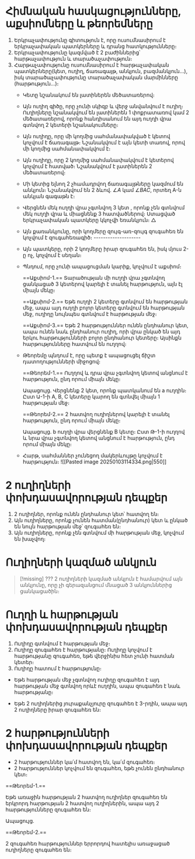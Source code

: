 
# Հիմնական հասկացությունները, աքսիոմները և թեորեմները

1) Երկրաչափությունը գիտություն է, որը ուսումնասիրում է երկրաչափական պատկերները և դրանց հատկությունները։ 
2) Երկրաչափությունը կազմված է 2 բաժիններից՝ հարթաչափություն և տարածաչափություն։
3) Հարթաչափությունը ուսումնասիրում է հարթաչափական պատկերները(կետ, ուղիղ, ճառագայթ, անկյուն, բազմանկյուն․․․), իսկ տարածաչափությունը տարածաչափական մարմինները (հարթություն․․․)։
   - Կետը նշանակում են լատիներեն մեծատառերով։
   - Այն ուղիղ գիծը, որը չունի սկիզբ և վերջ անվանվում է ուղիղ։ Ուղիղները նշանակվում են լատիներեն 1 փոքրատառով կամ 2 մեծատառերով, որոնք հանդիսանում են այդ ուղղի վրա գտնվող 2 կետերի նշանակումները։
   - Այն ուղիղը, որը մի կողմից սահմանափակված է կետով կոչվում է ճառագայթ։ Նշանակվում է այն կետի տառով, որով մի կողմից սահմանափակվում է։ 
   - Այն ուղիղը, որը 2 կողմից սահմանափակվում է կետերով  կոչվում է հատված։ Նշանակվում է լատիներեն 2 մեծատառերով։
   - Մի կետից ելնող 2 չհամադրվող ճառագայթները կազմում են անկյուն։ Նշանակվում են 2 ձևով․ $\angle A$ կամ $\angle BAC$, որտեղ A-ն անկյան գագաթն է։
   - Վերցնեն մեկ ուղղի վրա չգտնվող 3 կետ , որոնք չեն գտնվում մեկ ուղղի վրա և միացնենք 3 հատվածներով։ Ստացված երկրաչափական պատկերը կկոչվի եռանկյուն։ $\triangle$
   - Այն քառանկյունը, որի կողմերը զույգ-առ-զույգ զուգահեռ են կոչվում է զուգահեռագիծ։ --------------------
   - Այն պատկերը, որի 2 կողմերը իրար զուգահեռ են, իսկ մյուս 2-ը ոչ, կոչվում է սեղան։
   - Պնդում, որը չունի ապացուցման կարիք, կոչվում է աքսիոմ։
     
     ==Աքսիոմ-1․== 
     Տարածության մի ուղղի վրա չգտնվող ցանկացած 3 կետերով կարելի է տանել հարթություն, այն էլ միայն մեկը։
     
     ==Աքսիոմ-2․==
     Եթե ուղղի 2 կետերը գտնվում են հարթության մեջ, ապա այդ ուղղի բոլոր կետերը գտնվում են հարթության մեջ, ուղիղը նույնպես գտնվում է հարթության մեջ։
     
     ==Աքսիոմ-3․==
     Եթե 2 հարթություններ ունեն ընդհանուր կետ, ապա ունեն նաև ընդհանուր ուղիղ, որի վրա ընկած են այդ երկու հարթությունների բոլոր ընդհանուր կետերը։ Այսինքն հարթությունները հատվում են ուղղով։
     
   - Թեորեմը պնդում է, որը պետք է ապացուցել ճիշտ դատողությունների միջոցով։ 
     
     ==Թեորեմ-1․==
     Ուղղով և դրա վրա չգտնվող կետով անցնում է հարթություն, ընդ որում միայն մեկը։
     
     Ապացույց․ Վերցնենք 2 կետ, որոնք պատկանում են a ուղղին։ Ըստ Ա-1-ի A, B, C կետերը կարող են գտնվել միայն 1 հարթության մեջ։
     
     ==Թեորեմ-2․==
     2 հատվող ուղիղներով կարելի է տանել հարթություն, ընդ որում միայն մեկը։ 
     
     Ապացույց․ b ուղղի վրա վերցնենք B կետը։ Ըստ Թ-1-ի ուղղով և նրա վրա չգտնվող կետով անցնում է հարթություն, ընդ որում միայն մեկը։
     
   - Հարթ, սահմաններ չունեցող մակերևույթը կոչվում է հարթություն։
   ![[Pasted image 20250103114334.png|550]]


# 2 ուղիղների փոխդասավորության դեպքեր

1) 2 ուղիղներ, որոնք ունեն ընդհանուր կետ՝ հատվող են։
2) Այն ուղիղները, որոնք չունեն հատման(ընդհանուր) կետ և ընկած են նույն հարթության մեջ՝ զուգահեռ են։
3) Այն ուղիղները, որոնք չեն գտնվում մի հարթության մեջ, կոչվում են խաչվող։

# Ուղիղների կազմած անկյուն

> [!missing] ???
> 2 ուղիղների կազմած անկյուն է համարվում այն անկյունը, որը չի գերազանցում մնացած 3 անկյուններից ցանկացածին։


# Ուղղի և հարթության փոխդասավորության դեպքեր

1) Ուղիղը գտնվում է հարթության մեջ։
2) Ուղիղը զուգահեռ է հարթությանը։
    Ուղիղը կոչվում է հարթությանը զուգահեռ, եթե վերջինիս հետ չունի հատման կետեր։ 
3) Ուղիղը հատում է հարթությունը։


- Եթե հարթության մեջ չգտնվող ուղիղը զուգահեռ է այդ հարթության մեջ գտնվող որևէ ուղղին, ապա զուգահեռ է նաև հարթությանը։ 

- Եթե 2 ուղիղներից յուրաքանչյուրը զուգահեռ է 3-րդին, ապա այդ 2 ուղիղները իրար զուգահեռ են։ 

# 2 հարթությունների փոխդասավորության դեպքեր 

- 2 հարթություններ կա՛մ հատվող են, կա՛մ զուգահեռ։
- 2 հարթություններ կոչվում են զուգահեռ, եթե չունեն ընդհանուր կետ։

==Թեորեմ-1․==

Եթե առաջին հարթության 2 հատվող ուղիղներ զուգահեռ են երկրորդ հարթության 2 հատվող ուղիղներին, ապա այդ 2 հարթությունները զուգահեռ են։ 

Ապացույց․

==Թեորեմ-2․==

2 զուգահեռ հարթություններ երրորդով հատելիս առաջացած ուղիղները զուգահեռ են։

